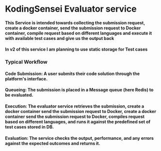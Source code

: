 # KodingSensei Evaluator service

#### This Service is intended towards collecting the submission request, create a docker container, send the submission request to Docker container, compile request based on different languages and execute it with available test cases and give us the output back

#### In v2 of this service I am planning to use static storage for Test cases

### Typical Workflow

#### Code Submission: A user submits their code solution through the platform's interface.

#### Queueing: The submission is placed in a Message queue (here Redis) to be evaluated.

#### Execution: The evaluator service retrieves the submission, create a docker container send the submission request to Docker, create a docker container send the submission request to Docker, compiles request based on different languages, and runs it against the predefined set of test cases stored in DB.

#### Evaluation: The service checks the output, performance, and any errors against the expected outcomes and returns it.
